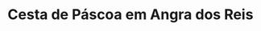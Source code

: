 ---
title: "Cesta de Páscoa em Angra dos Reis"
description: "Presentes especiais para as crianças na Páscoa em Angra dos Reis. Cestas recheadas de chocolates e brinquedos, para tornar a data ainda mais divertida e doce."
layout: "home.html"
permalink: "/cesta-de-pascoa-em-angra-dos-reis/"
---